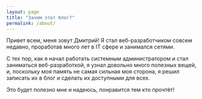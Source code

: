 ```yaml
---
layout: page
title: "Зачем этот блог?"
permalink: /about/
---
```


Привет всем, меня зовут Дмитрий! Я стал веб-разработчиком совсем недавно, проработав много лет в IT сфере и занимался сетями.

С тех пор, как я начал работать системным администратором и стал заниматься веб-разработкой, я узнал довольно много полезных вещей, и, поскольку моя память не самая сильная моя сторона, я решил записать их в блог и сделать их доступными для всех.

Это будет полезно мне и надеюсь, понравится тем кто прочтёт!
